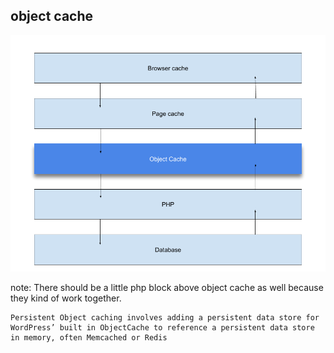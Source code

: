 ##  object cache

![](resources/images/request-stack-with-object-caching.png)

note:
    There should be a little php block above object cache as well because they kind of work together.

    Persistent Object caching involves adding a persistent data store for WordPress’ built in ObjectCache to reference a persistent data store in memory, often Memcached or Redis
